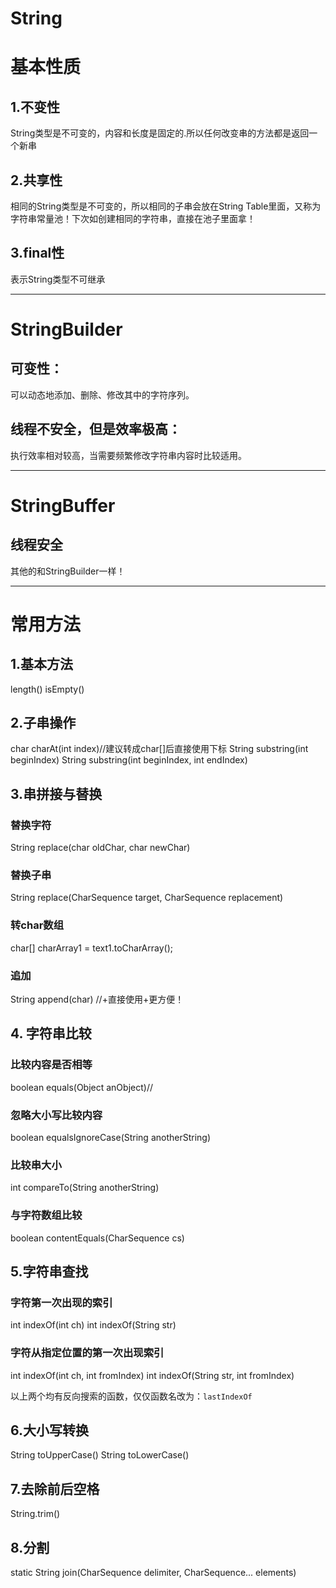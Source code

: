 # String
# 基本性质
## 1.不变性
String类型是不可变的，内容和长度是固定的.所以任何改变串的方法都是返回一个新串
## 2.共享性
相同的String类型是不可变的，所以相同的子串会放在String Table里面，又称为字符串常量池！下次如创建相同的字符串，直接在池子里面拿！
## 3.final性
表示String类型不可继承

----
# StringBuilder
## 可变性：
可以动态地添加、删除、修改其中的字符序列。 
## 线程不安全，但是效率极高：
执行效率相对较高，当需要频繁修改字符串内容时比较适用。

----
# StringBuffer
## 线程安全
其他的和StringBuilder一样！


---

# 常用方法
## 1.基本方法
length()
isEmpty()
## 2.子串操作
char charAt(int index)//建议转成char[]后直接使用下标
String substring(int beginIndex)
String substring(int beginIndex, int endIndex)

## 3.串拼接与替换
### 替换字符
String replace(char oldChar, char newChar)
### 替换子串
String replace(CharSequence target, CharSequence replacement)
### 转char数组
char[] charArray1 = text1.toCharArray();
### 追加
String append(char)
//+直接使用+更方便！

## 4. 字符串比较
### 比较内容是否相等
boolean equals(Object anObject)//
### 忽略大小写比较内容
boolean equalsIgnoreCase(String anotherString)
### 比较串大小
int compareTo(String anotherString)
### 与字符数组比较
boolean contentEquals(CharSequence cs)

## 5.字符串查找
### 字符第一次出现的索引
int indexOf(int ch)
int indexOf(String str)

### 字符从指定位置的第一次出现索引
int indexOf(int ch, int fromIndex)
int indexOf(String str, int fromIndex)

以上两个均有反向搜索的函数，仅仅函数名改为：`lastIndexOf`

## 6.大小写转换
String toUpperCase()
String toLowerCase()

## 7.去除前后空格
String.trim()

## 8.分割
static String join(CharSequence delimiter, CharSequence... elements)
